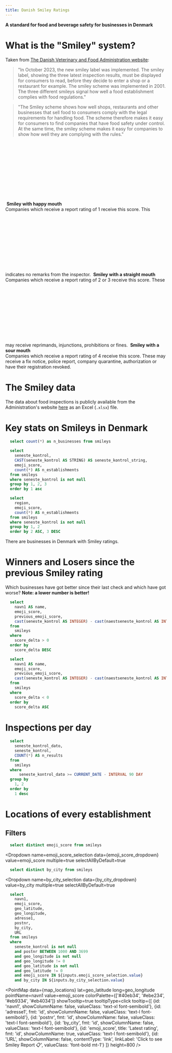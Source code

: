```yaml
---
title: Danish Smiley Ratings
---
```


**A standard for food and beverage safety for businesses in Denmark**

# What is the "Smiley" system?



Taken from [The Danish Veterinary and Food Administration website](https://www.findsmiley.dk/English/Pages/FrontPage.aspx):

> "In October 2023, the new smiley label was implemented. The smiley label, showing the three latest inspection results, must be displayed for consumers to read, before they decide to enter a shop or a restaurant for example. The smiley scheme was implemented in 2001. The three different smileys signal how well a food establishment complies with food regulations."

> "The Smiley scheme shows how well shops, restaurants and other businesses that sell food to consumers comply with the legal requirements for handling food. The scheme therefore makes it easy for consumers to find companies that have food safety under control. At the same time, the smiley scheme makes it easy for companies to show how well they are complying with the rules."

<Tabs fullWidth=true>
    <Tab label="Smiley with happy mouth">
      <Image 
          url="https://foedevarestyrelsen.dk/Media/638210466368269699/kontrolsmiley%20glad%20mund.jpg"
          description="Smiley with happy mouth: No comments"
          height=200
      />
      <strong>Smiley with happy mouth</strong>
      <br>
      Companies which receive a report rating of 1 receive this score. This indicates no remarks from the inspector.
    </Tab>
    <Tab label="Smiley with a straight mouth">
      <Image 
          url="https://foedevarestyrelsen.dk/Media/638210466368996486/kontrolsmiley%20lige%20mund.jpg"
          description="Smiley with a straight mouth: Warning, injunction, ban or daily fines"
          height=200
      />
      <strong>Smiley with a straight mouth</strong>
      <br>
      Companies which receive a report rating of 2 or 3 receive this score. These may receive reprimands, injunctions, prohibitions or fines.
    </Tab>
    <Tab label="Smiley with a sour mouth">
      <Image 
          url="https://foedevarestyrelsen.dk/Media/638210466370402874/kontrolsmiley%20sur%20mund.jpg"
          description="Smiley with a sour mouth; Fine, police report, quarantine, authorization or registration revoked"
          height=200
      />
      <strong>Smiley with a sour mouth</strong>
      <br>
      Companies which receive a report rating of 4 receive this score. These may receive a fix notice, police report, company quarantine, authorization or have their registration revoked.
    </Tab>
</Tabs>

# The Smiley data

The data about food inspections is publicly available from the Administration's website [here](https://www.findsmiley.dk/Statistik/Smiley_data/Sider/default.aspx) as an Excel (`.xlsx`) file.

# Key stats on Smileys in Denmark

```sql smileys_with_rating
  select count(*) as n_businesses from smileys
```

```sql count_by_rating
  select
    seneste_kontrol,
    CAST(seneste_kontrol AS STRING) AS seneste_kontrol_string,
    emoji_score,
    count(*) AS n_establishments
  from smileys
  where seneste_kontrol is not null
  group by 1, 2, 3
  order by 1 asc
```

```sql count_by_region
  select
    region,
    emoji_score,
    count(*) AS n_establishments
  from smileys
  where seneste_kontrol is not null
  group by 1, 2
  order by 2 ASC, 3 DESC
```

There are **<Value data={smileys_with_rating} column=n_businesses fmt="num0"/>** businesses in Denmark with Smiley ratings.

<Grid cols=2>
    <BarChart
        data={count_by_rating}
        x=emoji_score
        y=n_establishments
        labels=true
        xAxisLabels=true
        sort=false
      xAxisTitle="Rating"
      yAxisTitle="Number of establishments"
    />
    <BarChart
        data={count_by_region}
        series=emoji_score
        x=region
        y=n_establishments
        labels=true
        xAxisLabels=true
        sort=false
      xAxisTitle="Rating"
      yAxisTitle="Number of establishments"
    />
</Grid>

# Winners and Losers since the previous Smiley rating

Which businesses have got better since their last check and which have got worse? **Note: a lower number is better!**

```sql losers
  select
    navn1 AS name,
    emoji_score,
    previous_emoji_score,
    cast(seneste_kontrol AS INTEGER) - cast(naestseneste_kontrol AS INTEGER) AS score_delta
  from
    smileys
  where
    score_delta > 0
  order by
    score_delta DESC
```

```sql winners
  select
    navn1 AS name,
    emoji_score,
    previous_emoji_score,
    cast(seneste_kontrol AS INTEGER) - cast(naestseneste_kontrol AS INTEGER) AS score_delta
  from
    smileys
  where
    score_delta < 0
  order by
    score_delta ASC
```

<Grid cols=2>
<DataTable data={winners} title="👍 Biggest winners since previous Smiley check">
	<Column id=name />
	<Column id=emoji_score />
	<Column id=previous_emoji_score />
  <Column id=score_delta contentType=delta fmt=num0 title="Change" downIsGood=true/>
</DataTable>

<DataTable data={losers} title="👎 Biggest losers since previous Smiley check">
	<Column id=name />
	<Column id=emoji_score />
	<Column id=previous_emoji_score />
  <Column id=score_delta contentType=delta fmt=num0 title="Change" downIsGood=true/>
</DataTable>
</Grid>

# Inspections per day

```sql inspections_per_day
  select
    seneste_kontrol_dato,
    seneste_kontrol,
    COUNT(*) AS n_results
  from
    smileys
  where
      seneste_kontrol_dato >= CURRENT_DATE - INTERVAL 90 DAY
  group by
    1, 2
  order by
    1 desc
```

<LineChart 
    data={inspections_per_day}
    x=seneste_kontrol_dato
    y=n_results 
    yAxisTitle="Number of inspection results"
    series=seneste_kontrol
    handleMissing=zero
    markers=true
    markerShape=emptyCircle
    markerSize=5
/>

# Locations of every establishment

## Filters

```sql emoji_score_dropdown
  select distinct emoji_score from smileys
```

<Dropdown
  name=emoji_score_selection
  data={emoji_score_dropdown}
  value=emoji_score
  multiple=true
  selectAllByDefault=true
  >
  <!-- <DropdownOption value="%" valueLabel="All Ratings"/> -->
</Dropdown>

```sql by_city_dropdown
  select distinct by_city from smileys
```

<Dropdown
  name=by_city_selection
  data={by_city_dropdown}
  value=by_city
  multiple=true
  selectAllByDefault=true
  >
</Dropdown>

```sql map_locations
  select
    navn1,
    emoji_score,
    geo_latitude,
    geo_longitude,
    adresse1,
    postnr,
    by_city,
    URL
  from smileys
  where
    seneste_kontrol is not null
    and postnr BETWEEN 1000 AND 3699
    and geo_longitude is not null
    and geo_longitude != 0
    and geo_latitude is not null
    and geo_latitude != 0
    and emoji_score IN ${inputs.emoji_score_selection.value}
    and by_city IN ${inputs.by_city_selection.value}
```

<PointMap
data={map_locations}
lat=geo_latitude
long=geo_longitude  
pointName=navn1
value=emoji_score
colorPalette={['#40eb34', '#ebe234', '#eb9334', '#eb4034']}
showTooltip=true
tooltipType=click
tooltip={[
{id: 'navn1', showColumnName: false, valueClass: 'text-xl font-semibold'},
{id: 'adresse1', fmt: 'id', showColumnName: false, valueClass: 'text-l font-semibold'},
{id: 'postnr', fmt: 'id', showColumnName: false, valueClass: 'text-l font-semibold'},
{id: 'by_city', fmt: 'id', showColumnName: false, valueClass: 'text-l font-semibold'},
{id: 'emoji_score', title: 'Latest rating', fmt: 'id', showColumnName: true, valueClass: 'text-l font-semibold'},
{id: 'URL', showColumnName: false, contentType: 'link', linkLabel: 'Click to see Smiley Report 📋', valueClass: 'font-bold mt-1'}
]}
height=800
/>
